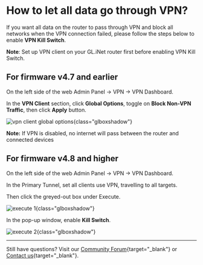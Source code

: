 # How to let all data go through VPN?

If you want all data on the router to pass through VPN and block all networks when the VPN connection failed, please follow the steps below to enable **VPN Kill Switch**.

**Note**: Set up VPN client on your GL.iNet router first before enabling VPN Kill Switch.

## For firmware v4.7 and earlier

On the left side of the web Admin Panel -> VPN -> VPN Dashboard.

In the **VPN Client** section, click **Global Options**, toggle on **Block Non-VPN Traffic**, then click **Apply** button.

![vpn client global options](https://static.gl-inet.com/docs/router/en/4/faq/block_non_vpn_traffic/global_options.png){class="glboxshadow"}

**Note:** If VPN is disabled, no internet will pass between the router and connected devices

## For firmware v4.8 and higher

On the left side of the web Admin Panel -> VPN -> VPN Dashboard.

In the Primary Tunnel, set all clients use VPN, travelling to all targets.

Then click the greyed-out box under Execute.

![execute 1](https://static.gl-inet.com/docs/router/en/4/interface_guide/vpn_dashboard/execute_1.png){class="glboxshadow"}

In the pop-up window, enable **Kill Switch**.

![execute 2](https://static.gl-inet.com/docs/router/en/4/interface_guide/vpn_dashboard/execute_2.png){class="glboxshadow"}

---

Still have questions? Visit our [Community Forum](https://forum.gl-inet.com){target="_blank"} or [Contact us](https://www.gl-inet.com/contacts/){target="_blank"}.
